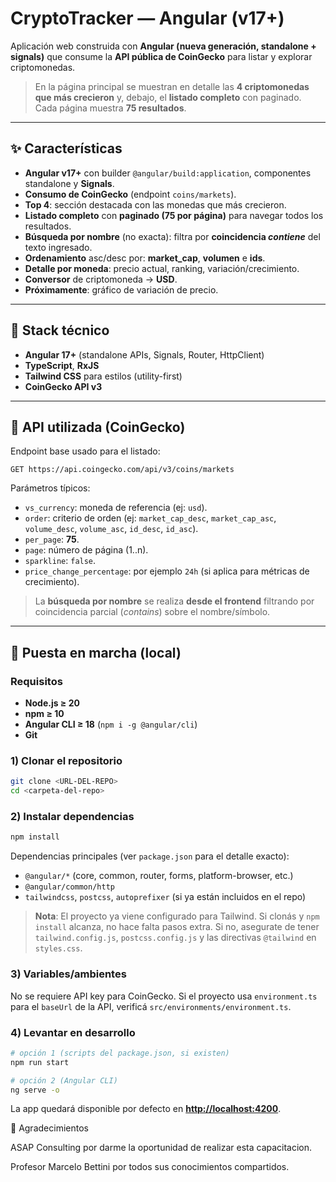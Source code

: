 # CryptoTracker — Angular (v17+)

Aplicación web construida con **Angular (nueva generación, standalone + signals)** que consume la **API pública de CoinGecko** para listar y explorar criptomonedas.

> En la página principal se muestran en detalle las **4 criptomonedas que más crecieron** y, debajo, el **listado completo** con paginado. Cada página muestra **75 resultados**.

---

## ✨ Características

* **Angular v17+** con builder `@angular/build:application`, componentes standalone y **Signals**.
* **Consumo de CoinGecko** (endpoint `coins/markets`).
* **Top 4**: sección destacada con las monedas que más crecieron.
* **Listado completo** con **paginado (75 por página)** para navegar todos los resultados.
* **Búsqueda por nombre** (no exacta): filtra por **coincidencia *contiene*** del texto ingresado.
* **Ordenamiento** asc/desc por: **market_cap**, **volumen** e **ids**.
* **Detalle por moneda**: precio actual, ranking, variación/crecimiento.
* **Conversor** de criptomoneda → **USD**.
* **Próximamente**: gráfico de variación de precio.

---

## 🧱 Stack técnico

* **Angular 17+** (standalone APIs, Signals, Router, HttpClient)
* **TypeScript**, **RxJS**
* **Tailwind CSS** para estilos (utility-first)
* **CoinGecko API v3**

---

## 🔌 API utilizada (CoinGecko)

Endpoint base usado para el listado:

```
GET https://api.coingecko.com/api/v3/coins/markets
```

Parámetros típicos:

* `vs_currency`: moneda de referencia (ej: `usd`).
* `order`: criterio de orden (ej: `market_cap_desc`, `market_cap_asc`, `volume_desc`, `volume_asc`, `id_desc`, `id_asc`).
* `per_page`: **75**.
* `page`: número de página (1..n).
* `sparkline`: `false`.
* `price_change_percentage`: por ejemplo `24h` (si aplica para métricas de crecimiento).

> La **búsqueda por nombre** se realiza **desde el frontend** filtrando por coincidencia parcial (*contains*) sobre el nombre/símbolo.

---

## 🚀 Puesta en marcha (local)

### Requisitos

* **Node.js ≥ 20**
* **npm ≥ 10**
* **Angular CLI ≥ 18** (`npm i -g @angular/cli`)
* **Git**

### 1) Clonar el repositorio

```bash
git clone <URL-DEL-REPO>
cd <carpeta-del-repo>
```

### 2) Instalar dependencias

```bash
npm install
```

Dependencias principales (ver `package.json` para el detalle exacto):

* `@angular/*` (core, common, router, forms, platform-browser, etc.)
* `@angular/common/http`
* `tailwindcss`, `postcss`, `autoprefixer` (si ya están incluidos en el repo)

> **Nota**: El proyecto ya viene configurado para Tailwind. Si clonás y `npm install` alcanza, no hace falta pasos extra. Si no, asegurate de tener `tailwind.config.js`, `postcss.config.js` y las directivas `@tailwind` en `styles.css`.

### 3) Variables/ambientes

No se requiere API key para CoinGecko. Si el proyecto usa `environment.ts` para el `baseUrl` de la API, verificá `src/environments/environment.ts`.

### 4) Levantar en desarrollo

```bash
# opción 1 (scripts del package.json, si existen)
npm run start

# opción 2 (Angular CLI)
ng serve -o
```

La app quedará disponible por defecto en **[http://localhost:4200](http://localhost:4200)**.

🙌 Agradecimientos

ASAP Consulting por darme la oportunidad de realizar esta capacitacion.

Profesor Marcelo Bettini por todos sus conocimientos compartidos.
